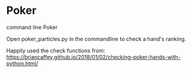 # Poker
command line Poker 

Open poker_particles.py in the commandline to check a hand's ranking.


Happily used the check functions from:
https://briancaffey.github.io/2018/01/02/checking-poker-hands-with-python.html/
